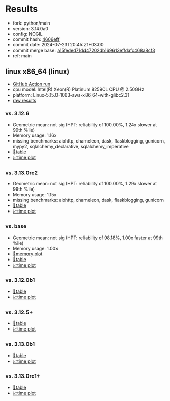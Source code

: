 # Results

- fork: python/main
- version: 3.14.0a0
- config: NOGIL
- commit hash: [4606eff](https://github.com/python/cpython/commit/4606eff)
- commit date: 2024-07-23T20:45:21+03:00
- commit merge base: [a15feded71dd47202db169613effdafc468a8cf3](https://github.com/python/cpython/commit/a15feded71dd47202db169613effdafc468a8cf3)
- ref: main

## linux x86_64 (linux)

- [GitHub Action run](https://github.com/facebookexperimental/free-threading-benchmarking/actions/runs/10064564259)
- cpu model: Intel(R) Xeon(R) Platinum 8259CL CPU @ 2.50GHz
- platform: Linux-5.15.0-1063-aws-x86_64-with-glibc2.31
- [raw results](bm-20240723-linux-x86_64-python-main-3.14.0a0-4606eff.json)

### vs. 3.12.6

- Geometric mean: not sig (HPT: reliability of 100.00%, 1.24x slower at 99th %ile)
- Memory usage: 1.16x
- missing benchmarks: aiohttp, chameleon, dask, flaskblogging, gunicorn, mypy2, sqlalchemy_declarative, sqlalchemy_imperative
- [📄table](bm-20240723-linux-x86_64-python-main-3.14.0a0-4606eff-vs-3.12.6.md)
- [📈time plot](bm-20240723-linux-x86_64-python-main-3.14.0a0-4606eff-vs-3.12.6.svg)

### vs. 3.13.0rc2

- Geometric mean: not sig (HPT: reliability of 100.00%, 1.29x slower at 99th %ile)
- Memory usage: 1.15x
- missing benchmarks: aiohttp, chameleon, dask, flaskblogging, gunicorn
- [📄table](bm-20240723-linux-x86_64-python-main-3.14.0a0-4606eff-vs-3.13.0rc2.md)
- [📈time plot](bm-20240723-linux-x86_64-python-main-3.14.0a0-4606eff-vs-3.13.0rc2.svg)

### vs. base

- Geometric mean: not sig (HPT: reliability of 98.18%, 1.00x faster at 99th %ile)
- Memory usage: 1.00x
- [🧠memory plot](bm-20240723-linux-x86_64-python-main-3.14.0a0-4606eff-vs-base-mem.svg)
- [📄table](bm-20240723-linux-x86_64-python-main-3.14.0a0-4606eff-vs-base.md)
- [📈time plot](bm-20240723-linux-x86_64-python-main-3.14.0a0-4606eff-vs-base.svg)

### vs. 3.12.0b1

- [📄table](bm-20240723-linux-x86_64-python-main-3.14.0a0-4606eff-vs-3.12.0b1.md)
- [📈time plot](bm-20240723-linux-x86_64-python-main-3.14.0a0-4606eff-vs-3.12.0b1.svg)

### vs. 3.12.5+

- [📄table](bm-20240723-linux-x86_64-python-main-3.14.0a0-4606eff-vs-3.12.5%2B.md)
- [📈time plot](bm-20240723-linux-x86_64-python-main-3.14.0a0-4606eff-vs-3.12.5%2B.svg)

### vs. 3.13.0b1

- [📄table](bm-20240723-linux-x86_64-python-main-3.14.0a0-4606eff-vs-3.13.0b1.md)
- [📈time plot](bm-20240723-linux-x86_64-python-main-3.14.0a0-4606eff-vs-3.13.0b1.svg)

### vs. 3.13.0rc1+

- [📄table](bm-20240723-linux-x86_64-python-main-3.14.0a0-4606eff-vs-3.13.0rc1%2B.md)
- [📈time plot](bm-20240723-linux-x86_64-python-main-3.14.0a0-4606eff-vs-3.13.0rc1%2B.svg)

